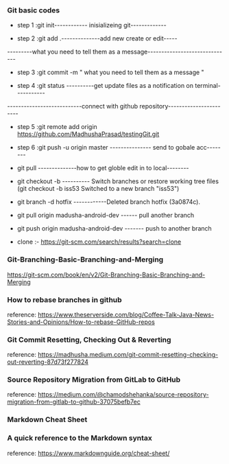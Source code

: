 
### Git basic codes


- step 1 :git init------------ inisializeing git-------------

- step 2 :git add .--------------add new create or edit-----

---------what you need to tell them as a message------------------------------

- step 3 :git commit -m " what you need to tell them as a message "

- step 4 :git status ----------get update files as a notification on terminal-----------

---------------------------connect with github repository-----------------------

- step 5 :git remote add origin <https://github.com/MadhushaPrasad/testingGit.git>

- step 6 :git push -u origin master --------------- send to gobale acc--------

- git pull --------------how to get globle edit in to local--------

- git checkout -b ---------- Switch branches or restore working tree files (git checkout -b iss53
           Switched to a new branch "iss53")

- git branch -d hotfix ------------Deleted branch hotfix (3a0874c).

- git pull origin madusha-android-dev ------ pull another branch

- git push origin madusha-android-dev ------- push to another branch

- clone :- <https://git-scm.com/search/results?search=clone>

### Git-Branching-Basic-Branching-and-Merging

<https://git-scm.com/book/en/v2/Git-Branching-Basic-Branching-and-Merging>

### How to rebase branches in github

reference: <https://www.theserverside.com/blog/Coffee-Talk-Java-News-Stories-and-Opinions/How-to-rebase-GitHub-repos>

### Git Commit Resetting, Checking Out & Reverting

reference: <https://madhusha.medium.com/git-commit-resetting-checking-out-reverting-87d73f277824>

### Source Repository Migration from GitLab to GitHub

reference: <https://medium.com/@chamodshehanka/source-repository-migration-from-gitlab-to-github-37075befb7ec>

### Markdown Cheat Sheet

### A quick reference to the Markdown syntax

reference: <https://www.markdownguide.org/cheat-sheet/>
